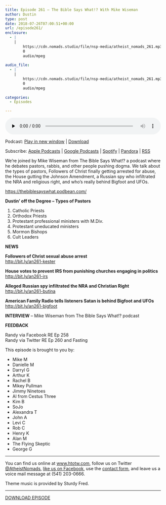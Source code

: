```yaml
---
title: Episode 261 – The Bible Says What!? With Mike Wiseman
author: Dustin
type: post
date: 2018-07-26T07:00:51+00:00
url: /episode261/
enclosure:
  - |
    |
        https://cdn.nomads.studio/file/nsp-media/atheist_nomads_261.mp3
        0
        audio/mpeg
        
audio_file:
  - |
    |
        https://cdn.nomads.studio/file/nsp-media/atheist_nomads_261.mp3
        0
        audio/mpeg
        
categories:
  - Episodes

---
```

<div itemscope itemtype="http://schema.org/AudioObject">
  <meta itemprop="name" content="Episode 261 &#8211; The Bible Says What!? With Mike Wiseman" />
  
  <meta itemprop="uploadDate" content="2018-07-26T01:00:51-06:00" />
  
  <meta itemprop="encodingFormat" content="audio/mpeg" />
  
  <meta itemprop="description" content="
We're joined by Mike Wiseman from The Bible Says What!? a podcast where he debates pastors, rabbis, and other people pushing dogma. We talk about the types of pastors, Followers of Christ finally getting arrested for abuse, the House gutting the Joh..." />
  
  <meta itemprop="contentUrl" content="https://dts.podtrac.com/redirect.mp3/cdn.nomads.studio/file/nsp-media/atheist_nomads_261.mp3" />
  </p> 
  
  <div class="powerpress_player" id="powerpress_player_8524">
    <audio class="wp-audio-shortcode" id="audio-1788-268" preload="none" style="width: 100%;" controls="controls"><source type="audio/mpeg" src="https://dts.podtrac.com/redirect.mp3/cdn.nomads.studio/file/nsp-media/atheist_nomads_261.mp3?_=268" /><a href="https://dts.podtrac.com/redirect.mp3/cdn.nomads.studio/file/nsp-media/atheist_nomads_261.mp3">https://dts.podtrac.com/redirect.mp3/cdn.nomads.studio/file/nsp-media/atheist_nomads_261.mp3</a></audio>
  </div>
</div>

<p class="powerpress_links powerpress_links_mp3">
  Podcast: <a href="https://dts.podtrac.com/redirect.mp3/cdn.nomads.studio/file/nsp-media/atheist_nomads_261.mp3" class="powerpress_link_pinw" target="_blank" title="Play in new window" onclick="return powerpress_pinw('https://htotw.com/?powerpress_pinw=1788-podcast');" rel="nofollow">Play in new window</a> | <a href="https://dts.podtrac.com/redirect.mp3/cdn.nomads.studio/file/nsp-media/atheist_nomads_261.mp3" class="powerpress_link_d" title="Download" rel="nofollow" download="atheist_nomads_261.mp3">Download</a>
</p>

<p class="powerpress_links powerpress_subscribe_links">
  Subscribe: <a href="https://podcasts.apple.com/us/podcast/humanists-take-on-the-world/id530050098?mt=2&ls=1" class="powerpress_link_subscribe powerpress_link_subscribe_itunes" target="_blank" title="Subscribe on Apple Podcasts" rel="nofollow">Apple Podcasts</a> | <a href="https://www.google.com/podcasts?feed=aHR0cDovL2F0aGVpc3Rub21hZHMubGlic3luLmNvbS9yc3M%3D" class="powerpress_link_subscribe powerpress_link_subscribe_googleplay" target="_blank" title="Subscribe on Google Podcasts" rel="nofollow">Google Podcasts</a> | <a href="https://open.spotify.com/show/3LzK2xZGike6Tc1GEMtMbr?si=LieN9SNuTpq96smuaUsH8A" class="powerpress_link_subscribe powerpress_link_subscribe_spotify" target="_blank" title="Subscribe on Spotify" rel="nofollow">Spotify</a> | <a href="https://www.pandora.com/podcast/atheist-nomads/PC:10122?corr=62071012&part=ug" class="powerpress_link_subscribe powerpress_link_subscribe_pandora" target="_blank" title="Subscribe on Pandora" rel="nofollow">Pandora</a> | <a href="https://htotw.com/feed/podcast/" class="powerpress_link_subscribe powerpress_link_subscribe_rss" target="_blank" title="Subscribe via RSS" rel="nofollow">RSS</a>
</p>

  
We&#8217;re joined by Mike Wiseman from The Bible Says What!? a podcast where he debates pastors, rabbis, and other people pushing dogma. We talk about the types of pastors, Followers of Christ finally getting arrested for abuse, the House gutting the Johnson Amendment, a Russian spy who infiltrated the NRA and religious right, and who&#8217;s really behind Bigfoot and UFOs.

<a href="https://thebiblesayswhat.podbean.com/" target="_blank" rel="noopener">https://thebiblesayswhat.podbean.com/</a>

**Dustin’ off the Degree &#8211; Types of Pastors**

1. Catholic Priests  
2. Orthodox Priests  
3. Protestant professional ministers with M.Div.  
4. Protestant uneducated ministers  
5. Mormon Bishops  
6. Cult Leaders

**NEWS**

**Followers of Christ sexual abuse arrest**  
<a href="http://bit.ly/an261-kester" target="_blank" rel="noopener">http://bit.ly/an261-kester</a>

**House votes to prevent IRS from punishing churches engaging in politics**  
<a href="http://bit.ly/an261-irs" target="_blank" rel="noopener">http://bit.ly/an261-irs</a>

**Alleged Russian spy infiltrated the NRA and Christian Right**  
<a href="http://bit.ly/an261-butina" target="_blank" rel="noopener">http://bit.ly/an261-butina</a>

**American Family Radio tells listeners Satan is behind Bigfoot and UFOs**  
<a href="http://bit.ly/an261-bigfoot" target="_blank" rel="noopener">http://bit.ly/an261-bigfoot</a>

**INTERVIEW** &#8211; Mike Wiseman from The Bible Says What!? podcast

**FEEDBACK**

Randy via Facebook RE Ep 258  
Randy via Twitter RE Ep 260 and Fasting

This episode is brought to you by:

* Mike M  
* Danielle M  
* Darryl G  
* Arthur K  
* Rachel B  
* Mikey Pullman  
* Jimmy Ninetoes  
* Al from Cestus Three  
* Kim B  
* SoJo  
* Alexandra T  
* John A  
* Levi C  
* Rob C  
* Henry K  
* Alan M  
* The Flying Skeptic  
* George G

<hr width="500" />

You can find us online at <a href="https://www.htotw.com/" target="_blank" rel="noopener">www.htotw.com</a>, follow us on Twitter <a href="https://htotw.com/twitter" target="_blank" rel="noopener">@AtheistNomads</a>, <a href="https://htotw.com/facebook" target="_blank" rel="noopener">like us on Facebook</a>, use the [contact form](https://htotw.com/contact), and leave us a voice mail message at (541) 203-0666.

Theme music is provided by Sturdy Fred.

<hr width="”500”" />

<a href="https://dts.podtrac.com/redirect.mp3/cdn.nomads.studio/file/nsp-media/atheist_nomads_261.mp3" target="_blank" rel="noopener">DOWNLOAD EPISODE</a>